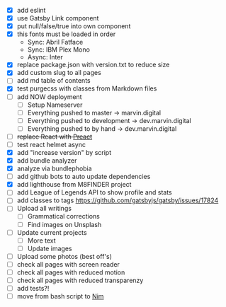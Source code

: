 - [x] add eslint
- [x] use Gatsby Link component
- [x] put null/false/true into own component
- [x] this fonts must be loaded in order
  - Sync: Abril Fatface
  - Sync: IBM Plex Mono
  - Async: Inter
- [x] replace package.json with version.txt to reduce size
- [x] add custom slug to all pages
- [ ] add md table of contents
- [x] test purgecss with classes from Markdown files
- [ ] add NOW deployment
  - [ ] Setup Nameserver
  - [ ] Everything pushed to master -> marvin.digital
  - [ ] Everything pushed to development -> dev.marvin.digital
  - [ ] Everything pushed to by hand -> dev.marvin.digital
- [ ] ~~replace React with [Preact][1]~~
- [ ] test react helmet async
- [x] add "increase version" by script
- [x] add bundle analyzer
- [x] analyze via bundlephobia
- [ ] add github bots to auto update dependencies
- [x] add lighthouse from M8FINDER project
- [ ] add League of Legends API to show profile and stats
- [ ] add classes to tags https://github.com/gatsbyjs/gatsby/issues/17824
- [ ] Upload all writings
  - [ ] Grammatical corrections
  - [ ] Find images on Unsplash
- [ ] Update current projects
  - [ ] More text
  - [ ] Update images
- [ ] Upload some photos (best off's)
- [ ] check all pages with screen reader
- [ ] check all pages with reduced motion
- [ ] check all pages with reduced transparenzy
- [ ] add tests?!
- [ ] move from bash script to [Nim][2]

[1]:
  https://github.com/gatsbyjs/gatsby/tree/master/packages/gatsby-plugin-preact
[2]: https://nim-lang.org/docs/tut1.html
